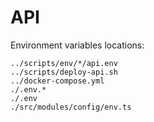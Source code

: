 # API

Environment variables locations:

```plain
../scripts/env/*/api.env
../scripts/deploy-api.sh
../docker-compose.yml
./.env.*
./.env
./src/modules/config/env.ts
```
